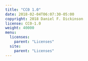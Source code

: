 ```yaml
---
title: "CC0 1.0"
date: 2018-02-04T06:07:30-05:00
copyright: 2018 Daniel F. Dickinson
license: CC0-1.0
weight: 40000
menu:
  licenses:
    parent: "Licenses"
  site:
    parent: "Licenses"
---
```

